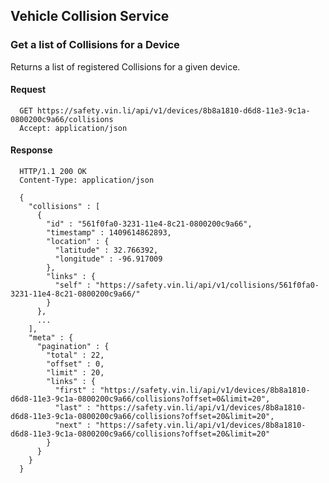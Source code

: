 Vehicle Collision Service
-------------------------

### Get a list of Collisions for a Device

Returns a list of registered Collisions for a given device.

#### Request

      GET https://safety.vin.li/api/v1/devices/8b8a1810-d6d8-11e3-9c1a-0800200c9a66/collisions
      Accept: application/json

#### Response


      HTTP/1.1 200 OK
      Content-Type: application/json

      {
        "collisions" : [
          {
            "id" : "561f0fa0-3231-11e4-8c21-0800200c9a66",
            "timestamp" : 1409614862893,
            "location" : {
              "latitude" : 32.766392,
              "longitude" : -96.917009
            },
            "links" : {
              "self" : "https://safety.vin.li/api/v1/collisions/561f0fa0-3231-11e4-8c21-0800200c9a66/"
            }
          },
          ...
        ],
        "meta" : {
          "pagination" : {
            "total" : 22,
            "offset" : 0,
            "limit" : 20,
            "links" : {
              "first" : "https://safety.vin.li/api/v1/devices/8b8a1810-d6d8-11e3-9c1a-0800200c9a66/collisions?offset=0&limit=20",
              "last" : "https://safety.vin.li/api/v1/devices/8b8a1810-d6d8-11e3-9c1a-0800200c9a66/collisions?offset=20&limit=20",
              "next" : "https://safety.vin.li/api/v1/devices/8b8a1810-d6d8-11e3-9c1a-0800200c9a66/collisions?offset=20&limit=20"
            }
          }
        }
      }


